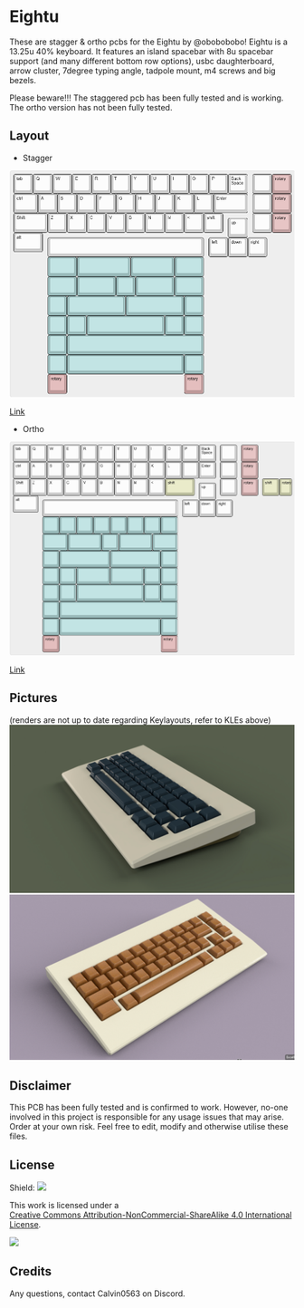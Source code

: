 # Eightu

These are stagger & ortho pcbs for the Eightu by @obobobobo!
Eightu is a 13.25u 40% keyboard. It features an island spacebar with 8u spacebar support (and many different bottom row options), usbc daughterboard, arrow cluster, 7degree typing angle, tadpole mount, m4 screws and big bezels.

Please beware!!!
The staggered pcb has been fully tested and is working. 
The ortho version has not been fully tested. 

## Layout

- Stagger

![](https://github.com/calvin-mcd/Eightu/blob/main/Images/stagger.png)

[Link](http://www.keyboard-layout-editor.com/#/gists/97695b20dd87207f9ccde1adff4b1bca)

- Ortho

![](https://github.com/calvin-mcd/Eightu/blob/main/Images/ortho.png)

[Link](http://www.keyboard-layout-editor.com/#/gists/30d9483fe7658ad6d1901818d84a543f)

## Pictures

(renders are not up to date regarding Keylayouts, refer to KLEs above)
![](https://github.com/calvin-mcd/Eightu/blob/main/Images/eightu_stagger.jpg)
![](https://github.com/calvin-mcd/Eightu/blob/main/Images/eightu_ortho.png)

## Disclaimer

This PCB has been fully tested and is confirmed to work. However, no-one involved in this project is responsible for any usage issues that may arise. Order at your own risk. Feel free to edit, modify and otherwise utilise these files.

## License

Shield: [![](https://img.shields.io/badge/License-CC%20BY--NC--SA%204.0-lightgrey.svg)](http://creativecommons.org/licenses/by-nc-sa/4.0/)

This work is licensed under a  
[Creative Commons Attribution-NonCommercial-ShareAlike 4.0 International License](http://creativecommons.org/licenses/by-nc-sa/4.0/).

[![](https://licensebuttons.net/l/by-nc-sa/4.0/88x31.png)](http://creativecommons.org/licenses/by-nc-sa/4.0/)

## Credits

Any questions, contact Calvin0563 on Discord. 
